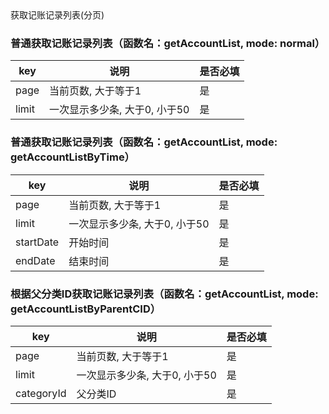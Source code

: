 <summary>获取记账记录列表(分页)</summary>

### 普通获取记账记录列表（函数名：getAccountList, mode: normal）

| key| 说明    | 是否必填  |
| --------   | -----   | ---- |
| page|当前页数, 大于等于1|是|
| limit|一次显示多少条, 大于0, 小于50|是|


### 普通获取记账记录列表（函数名：getAccountList, mode: getAccountListByTime）

| key| 说明    | 是否必填  |
| --------   | -----   | ---- |
| page|当前页数, 大于等于1|是|
| limit|一次显示多少条, 大于0, 小于50|是|
| startDate|开始时间|是|
| endDate|结束时间|是|


### 根据父分类ID获取记账记录列表（函数名：getAccountList, mode: getAccountListByParentCID）

| key| 说明    | 是否必填  |
| --------   | -----   | ---- |
| page|当前页数, 大于等于1|是|
| limit|一次显示多少条, 大于0, 小于50|是|
| categoryId|父分类ID|是|



